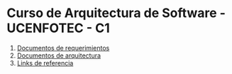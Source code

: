 # Curso de Arquitectura de Software - UCENFOTEC - C1

1. [Documentos de requerimientos](docs/template_requerimientos.md)
1. [Documentos de arquitectura](docs/template_proyecto.md)
1. [Links de referencia](referencias/links.md)
